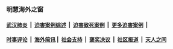 
### 明慧海外之窗

####  [武汉肺炎](indexes/365.md?t=06041101) &nbsp;|&nbsp;  [迫害案例综述](indexes/328.md?t=06041101) &nbsp;|&nbsp; [迫害致死案例](indexes/277.md?t=06041101)  &nbsp;|&nbsp; [更多迫害案例](indexes/81.md?t=06041101)  &nbsp;|&nbsp; 
####  [时事评论](indexes/19.md?t=06041101) &nbsp;|&nbsp; [海外简讯](indexes/245.md?t=06041101)&nbsp;|&nbsp;  [社会支持](indexes/140.md?t=06041101) &nbsp;|&nbsp; [褒奖决议](indexes/282.md?t=06041101) &nbsp;|&nbsp; [社区报道](indexes/91.md?t=06041101)  &nbsp;|&nbsp; [天人之间](indexes/78.md?t=06041101) 

